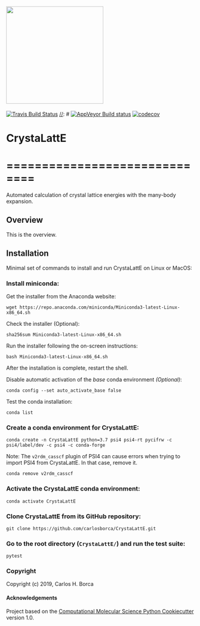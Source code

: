 # <img src="https://github.com/carlosborca/CrystaLattE/blob/master/media/logo/Logo.png" height=260>

[//]: # (Badges)
[![Travis Build Status](https://travis-ci.org/carlosborca/CrystaLattE.png)](https://travis-ci.org/carlosborca/CrystaLattE)
[//]: # [![AppVeyor Build status](https://ci.appveyor.com/api/projects/status/REPLACE_WITH_APPVEYOR_LINK/branch/master?svg=true)](https://ci.appveyor.com/project/REPLACE_WITH_OWNER_ACCOUNT/CrystaLattE/branch/master)
[![codecov](https://codecov.io/gh/carlosborca/CrystaLattE/branch/master/graph/badge.svg)](https://codecov.io/gh/carlosborca/CrystaLattE/branch/master)

# CrystaLattE
# ==============================

Automated calculation of crystal lattice energies with the many-body expansion.

## Overview

This is the overview.

## Installation

Minimal set of commands to install and run CrystaLattE on Linux or MacOS:

### Install miniconda:

Get the installer from the Anaconda website:

```wget https://repo.anaconda.com/miniconda/Miniconda3-latest-Linux-x86_64.sh```

Check the installer (Optional):

```sha256sum Miniconda3-latest-Linux-x86_64.sh```

Run the installer following the on-screen instructions:

```bash Miniconda3-latest-Linux-x86_64.sh```

After the installation is complete, restart the shell.

Disable automatic activation of the _base_ conda environment _(Optional)_:

```conda config --set auto_activate_base false```

Test the conda installation:

```conda list```

### Create a conda environment for CrystaLattE:

```conda create -n CrystaLattE python=3.7 psi4 psi4-rt pycifrw -c psi4/label/dev -c psi4 -c conda-forge```

Note: The `v2rdm_casscf` plugin of PSI4 can cause errors when trying to import PSI4 from CrystaLattE. In that case, remove it.

```conda remove v2rdm_casscf```

### Activate the CrystaLattE conda environment:

```conda activate CrystaLattE```

### Clone CrystaLattE from its GitHub repository:

```git clone https://github.com/carlosborca/CrystaLattE.git```

### Go to the root directory (`CrystaLattE/`) and run the test suite:

```pytest```



### Copyright

Copyright (c) 2019, Carlos H. Borca


#### Acknowledgements
 
Project based on the 
[Computational Molecular Science Python Cookiecutter](https://github.com/molssi/cookiecutter-cms) version 1.0.
